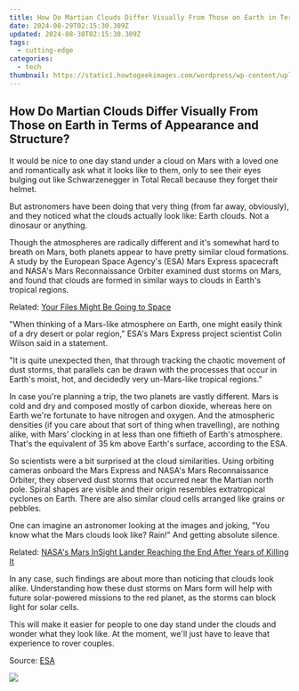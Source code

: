 ```yaml
---
title: How Do Martian Clouds Differ Visually From Those on Earth in Terms of Appearance and Structure?
date: 2024-08-29T02:15:30.309Z
updated: 2024-08-30T02:15:30.309Z
tags:
  - cutting-edge
categories:
  - tech
thumbnail: https://static1.howtogeekimages.com/wordpress/wp-content/uploads/2022/11/imageedit_1_3283043736.jpg
---
```


## How Do Martian Clouds Differ Visually From Those on Earth in Terms of Appearance and Structure?

It would be nice to one day stand under a cloud on Mars with a loved one and romantically ask what it looks like to them, only to see their eyes bulging out like Schwarzenegger in Total Recall because they forget their helmet.

 But astronomers have been doing that very thing (from far away, obviously), and they noticed what the clouds actually look like: Earth clouds. Not a dinosaur or anything.

 Though the atmospheres are radically different and it's somewhat hard to breath on Mars, both planets appear to have pretty similar cloud formations. A study by the European Space Agency's (ESA) Mars Express spacecraft and NASA's Mars Reconnaissance Orbiter examined dust storms on Mars, and found that clouds are formed in similar ways to clouds in Earth's tropical regions.

Related: [Your Files Might Be Going to Space](https://win11-tips.techidaily.com/navigating-your-hardware-space-w10-and-w11-insights/) 

 "When thinking of a Mars-like atmosphere on Earth, one might easily think of a dry desert or polar region," ESA's Mars Express project scientist Colin Wilson said in a statement.

 "It is quite unexpected then, that through tracking the chaotic movement of dust storms, that parallels can be drawn with the processes that occur in Earth's moist, hot, and decidedly very un-Mars-like tropical regions."

 In case you're planning a trip, the two planets are vastly different. Mars is cold and dry and composed mostly of carbon dioxide, whereas here on Earth we're fortunate to have nitrogen and oxygen. And the atmospheric densities (if you care about that sort of thing when travelling), are nothing alike, with Mars' clocking in at less than one fiftieth of Earth's atmosphere. That's the equivalent of 35 km above Earth's surface, according to the ESA.

 So scientists were a bit surprised at the cloud similarities. Using orbiting cameras onboard the Mars Express and NASA's Mars Reconnaissance Orbiter, they observed dust storms that occurred near the Martian north pole. Spiral shapes are visible and their origin resembles extratropical cyclones on Earth. There are also similar cloud cells arranged like grains or pebbles.

 One can imagine an astronomer looking at the images and joking, "You know what the Mars clouds look like? Rain!" And getting absolute silence.

Related: [NASA's Mars InSight Lander Reaching the End After Years of Killing It](https://extra-information.techidaily.com/breaking-down-the-animation-process-a-movie-maker-approach-for-2024/) 

 In any case, such findings are about more than noticing that clouds look alike. Understanding how these dust storms on Mars form will help with future solar-powered missions to the red planet, as the storms can block light for solar cells.

 This will make it easier for people to one day stand under the clouds and wonder what they look like. At the moment, we'll just have to leave that experience to rover couples.

 Source: [ESA](https://www.esa.int/Science%5FExploration/Space%5FScience/Mars%5FExpress/Martian%5Fdust%5Fstorms%5Fchurn%5Fup%5FEarth-like%5Fclouds)

<ins class="adsbygoogle"
     style="display:block"
     data-ad-format="autorelaxed"
     data-ad-client="ca-pub-7571918770474297"
     data-ad-slot="1223367746"></ins>



<ins class="adsbygoogle"
     style="display:block"
     data-ad-client="ca-pub-7571918770474297"
     data-ad-slot="8358498916"
     data-ad-format="auto"
     data-full-width-responsive="true"></ins>



<!-- affiliate ads begin -->
<a href="https://shop.mondly.com/affiliate.php?ACCOUNT=ATISTUDI&AFFILIATE=108875&PATH=https%3A%2F%2Fwww.mondly.com%3FAFFILIATE%3D108875%26RESOURCE%3D%2BBusiness%2B970x90%2B"><img src="https://secure.avangate.com/images/merchant/69c418c33ec2e1a4267fa9bb77fa1428/business-970x90.gif" border="0"></a>
<!-- affiliate ads end -->